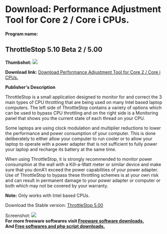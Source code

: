# Download: Performance Adjustment Tool for Core 2 / Core i CPUs.

**Program name:**

## ThrottleStop 5.10 Beta 2 / 5.00

  
**Thumbshot:** ![](http://www.freewarefiles.com/screenshot/throttlestop_md.jpg)   
  
**Download link:** [Download Performance Adjustment Tool for Core 2 / Core i CPUs.](http://freesoftwares.boysofts.com/ThrottleStop_program_64492.html)  
  


**Publisher's Description**  
  


ThrottleStop is a small application designed to monitor for and correct the 3 main types of CPU throttling that are being used on many Intel based laptop computers. The left side of ThrottleStop contains a variety of options which can be used to bypass CPU throttling and on the right side is a Monitoring panel that shows you the current state of each thread on your CPU. 

Some laptops are using clock modulation and multiplier reductions to lower the performance and power consumption of your computer. This is done deliberately to either allow your computer to run cooler or to allow your laptop to operate with a power adapter that is not sufficient to fully power your laptop and recharge its battery at the same time.

When using ThrottleStop, it is strongly recommended to monitor power consumption at the wall with a Kill-a-Watt meter or similar device and make sure that you donA't exceed the power capabilities of your power adapter. Use of ThrottleStop to bypass these throttling schemes is at your own risk and can result in permanent damage to your power adapter or computer or both which may not be covered by your warranty.

**Note:** Only works with Intel based CPUs.

Download the Stable version: [ThrottleStop 5.00](http://206.217.205.73/~dlfreeht/files/ThrottleStop_500a.zip)

  
  
Screenshot: ![](http://www.freewarefiles.com/screenshot/throttlestop.jpg)   
**For more freeware softwares visit [Freeware software downloads.](http://freesoftwares.boysofts.com/)**   
**And [Free softwares and php script downloads.](http://www.boysofts.com/)**
